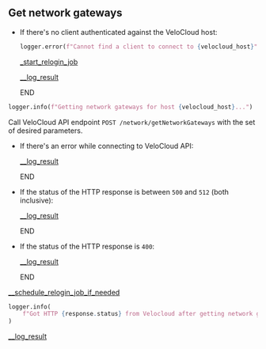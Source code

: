 ## Get network gateways

* If there's no client authenticated against the VeloCloud host:
    ```python
    logger.error(f"Cannot find a client to connect to {velocloud_host}")
    ```

    [_start_relogin_job](_start_relogin_job.md)

    [__log_result](__log_result.md)

    END

```python
logger.info(f"Getting network gateways for host {velocloud_host}...")
```
  
Call VeloCloud API endpoint `POST /network/getNetworkGateways` with the set of desired parameters.

* If there's an error while connecting to VeloCloud API:
  
    [__log_result](__log_result.md)

    END

* If the status of the HTTP response is between `500` and `512` (both inclusive):

    [__log_result](__log_result.md)

    END

* If the status of the HTTP response is `400`:

    [__log_result](__log_result.md)

    END

[__schedule_relogin_job_if_needed](__schedule_relogin_job_if_needed.md)

```python
logger.info(
    f"Got HTTP {response.status} from Velocloud after getting network gateways for host {velocloud_host}"
)
```

[__log_result](__log_result.md)